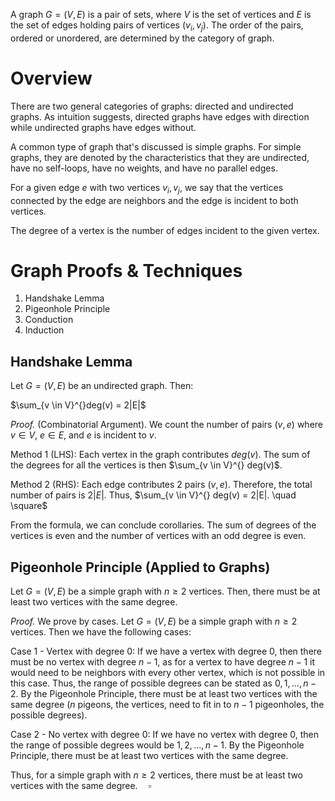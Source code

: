 A graph $G = (V,E)$ is a pair of sets, where $V$ is the set of vertices and $E$ is the set of edges holding pairs of vertices $(v_i, v_j)$. The order of the pairs, ordered or unordered, are determined by the category of graph.

# Overview
There are two general categories of graphs: directed and undirected graphs. As intuition suggests, directed graphs have edges with direction while undirected graphs have edges without.

A common type of graph that's discussed is simple graphs. For simple graphs, they are denoted by the characteristics that they are undirected, have no self-loops, have no weights, and have no parallel edges.

For a given edge $e$ with two vertices $v_i, v_j$, we say that the vertices connected by the edge are neighbors and the edge is incident to both vertices.

The degree of a vertex is the number of edges incident to the given vertex.

# Graph Proofs & Techniques
1) Handshake Lemma
2) Pigeonhole Principle
3) Conduction
4) Induction

## Handshake Lemma
Let $G = (V, E)$ be an undirected graph. Then:

$\sum_{v \in V}^{}deg(v) = 2|E|$

*Proof.* (Combinatorial Argument). We count the number of pairs $(v,e)$ where $v \in V$, $e \in E$, and $e$ is incident to $v$.

Method 1 (LHS): Each vertex in the graph contributes $deg(v)$. The sum of the degrees for all the vertices is then $\sum_{v \in V}^{} deg(v)$. 

Method 2 (RHS): Each edge contributes 2 pairs $(v,e)$. Therefore, the total number of pairs is $2|E|$. Thus, $\sum_{v \in V}^{} deg(v) = 2|E|. \quad \square$  

From the formula, we can conclude corollaries. The sum of degrees of the vertices is even and the number of vertices with an odd degree is even.

## Pigeonhole Principle (Applied to Graphs)
Let $G = (V, E)$ be a simple graph with $n \geq 2$ vertices. Then, there must be at least two vertices with the same degree. 

*Proof.* We prove by cases. Let $G = (V,E)$ be a simple graph with $n \geq 2$ vertices. Then we have the following cases:

Case 1 - Vertex with degree 0: If we have a vertex with degree 0, then there must be no vertex with degree $n-1$, as for a vertex to have degree $n-1$ it would need to be neighbors with every other vertex, which is not possible in this case. Thus, the range of possible degrees can be stated as $0,1,...,n-2$. By the Pigeonhole Principle, there must be at least two vertices with the same degree ($n$ pigeons, the vertices, need to fit in to $n-1$ pigeonholes, the possible degrees).

Case 2 - No vertex with degree 0:  If we have no vertex with degree 0, then the range of possible degrees would be $1, 2,...,n-1$. By the Pigeonhole Principle, there must be at least two vertices with the same degree.

Thus, for a simple graph with $n \geq 2$ vertices, there must be at least two vertices with the same degree.$\quad \square$


